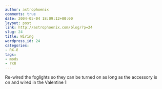 ```yaml
---
author: astrophoenix
comments: true
date: 2004-05-04 18:09:12+00:00
layout: post
link: http://astrophoenix.com/blog/?p=24
slug: 24
title: Wiring
wordpress_id: 24
categories:
- RX-8
tags:
- mods
- rx8
---
```


Re-wired the foglights so they can be turned on as long as the accessory is on and wired in the Valentine 1
